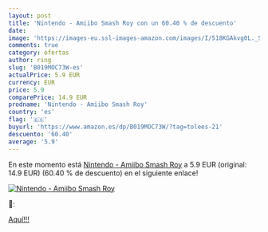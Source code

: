 ```yaml
---
layout: post
title: 'Nintendo - Amiibo Smash Roy con un 60.40 % de descuento'
date: 
image: 'https://images-eu.ssl-images-amazon.com/images/I/518KGAkvg0L._SL200_.jpg'
comments: true
category: ofertas
author: ring
slug: 'B019MOC73W-es'
actualPrice: 5.9 EUR
currency: EUR
price: 5.9
comparePrice: 14.9 EUR
prodname: 'Nintendo - Amiibo Smash Roy'
country: 'es'
flag: '🇪🇸'
buyurl: 'https://www.amazon.es/dp/B019MOC73W/?tag=tolees-21'
descuento: '60.40'
average: '5.9'
---
```


En este momento está [Nintendo - Amiibo Smash Roy](https://www.amazon.es/dp/B019MOC73W/?tag=tolees-21) a 5.9 EUR (original: 14.9 EUR) (60.40 %  de descuento) en el siguiente enlace!

[![Nintendo - Amiibo Smash Roy](https://images-eu.ssl-images-amazon.com/images/I/518KGAkvg0L._SL200_.jpg)](https://www.amazon.es/dp/B019MOC73W/?tag=tolees-21)

🔎:


[Aquí!!!](https://www.amazon.es/dp/B019MOC73W/?tag=tolees-21)
